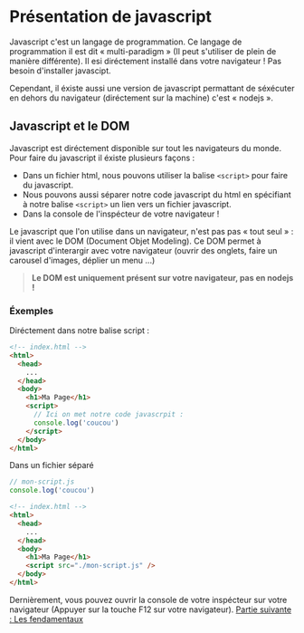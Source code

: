 # Présentation de javascript

Javascript c'est un langage de programmation. Ce langage de programmation il est dit « multi-paradigm » (Il peut s'utiliser de plein de manière différente). Il esi diréctement installé dans votre navigateur ! Pas besoin d'installer javascipt.

Cependant, il éxiste aussi une version de javascript permattant de séxécuter en dehors du navigateur (diréctement sur la machine) c'est « nodejs ».

## Javascript et le DOM

Javascript est diréctement disponible sur tout les navigateurs du monde. Pour faire du javascript il éxiste plusieurs façons :

- Dans un fichier html, nous pouvons utiliser la balise `<script>` pour faire du javascript.
- Nous pouvons aussi séparer notre code javascript du html en spécifiant à notre balise `<script>` un lien vers un fichier javascript.
- Dans la console de l'inspécteur de votre navigateur !

Le javascript que l'on utilise dans un navigateur, n'est pas pas « tout seul » : il vient avec le DOM (Document Objet Modeling). Ce DOM permet à javascript d'interargir avec votre navigateur (ouvrir des onglets, faire un carousel d'images, déplier un menu ...)

> **Le DOM est uniquement présent sur votre navigateur, pas en nodejs !**
### Éxemples

Diréctement dans notre balise script :

```html
<!-- index.html -->
<html>
  <head>
    ...
  </head>
  <body>
    <h1>Ma Page</h1>
    <script>
      // Ici on met notre code javascrpit :
      console.log('coucou')
    </script>
  </body>
</html>
```

Dans un fichier séparé

```js
// mon-script.js
console.log('coucou')
```

```html
<!-- index.html -->
<html>
  <head>
    ...
  </head>
  <body>
    <h1>Ma Page</h1>
    <script src="./mon-script.js" />
  </body>
</html>
```
Dernièrement, vous pouvez ouvrir la console de votre inspécteur sur votre navigateur (Appuyer sur la touche F12 sur votre navigateur).
[Partie suivante : Les fendamentaux](./fondamentaux.md)
